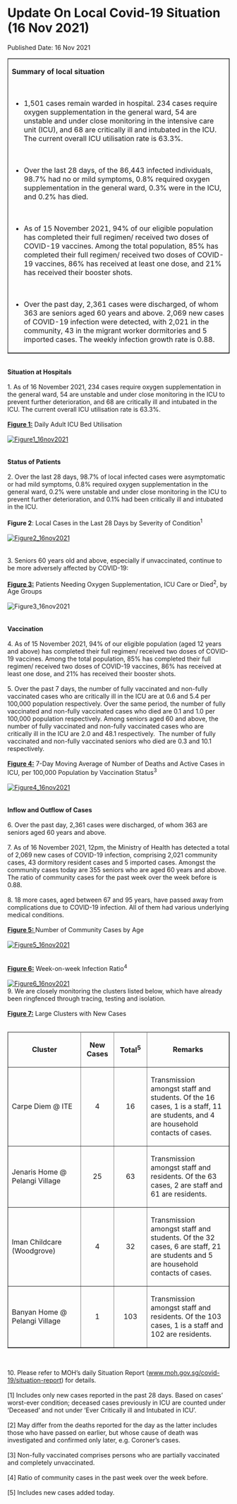 <html>
    <meta http-equiv="Content-Type" content="text/html; charset=utf-8"/>
    <meta charset="utf-8"/>
    <title>Update On Local Covid-19 Situation (16 Nov 2021)</title>
    <body><h1>Update On Local Covid-19 Situation (16 Nov 2021)</h1>
    <p>Published Date: 16 Nov 2021</p> <table border="1" cellspacing="0" cellpadding="0" width="908"> <tbody><tr> <td width="908" valign="top"> <p><strong>Summary of local situation </strong></p> <p>&nbsp;</p> <ul><li>1,501 cases remain warded in hospital. 234 cases require oxygen supplementation in the general ward, 54 are unstable and under close monitoring in the intensive care unit (ICU), and 68 are critically ill and intubated in the ICU. The current overall ICU utilisation rate is 63.3%. <p>&nbsp;</p></li><li>Over the last 28 days, of the 86,443 infected individuals, 98.7% had no or mild symptoms, 0.8% required oxygen supplementation in the general ward, 0.3% were in the ICU, and 0.2% has died. <p>&nbsp;</p></li><li>As of 15 November 2021, 94% of our eligible population has completed their full regimen/ received two doses of COVID-19 vaccines. Among the total population, 85% has completed their full regimen/ received two doses of COVID-19 vaccines, 86% has received at least one dose, and 21% has received their booster shots. <p>&nbsp;</p></li><li>Over the past day, 2,361 cases were discharged, of whom 363 are seniors aged 60 years and above. 2,069 new cases of COVID-19 infection were detected, with 2,021 in the community, 43 in the migrant worker dormitories and 5 imported cases. The weekly infection growth rate is 0.88. </li></ul> </td> </tr> </tbody></table><br><strong>Situation at Hospitals</strong><br><br>1. As of 16 November 2021, 234 cases require oxygen supplementation in the general ward, 54 are unstable and under close monitoring in the ICU to prevent further deterioration, and 68 are critically ill and intubated in the ICU. The current overall ICU utilisation rate is 63.3%.<br><br><strong><span style="text-decoration: underline;">Figure 1:</span></strong> Daily Adult ICU Bed Utilisation<br><div><br><a href="/images/librariesprovider5/covid-19-chart-(pr)/figure1_16nov2021.png?sfvrsn=5f9394d6_0"><img src="/images/librariesprovider5/covid-19-chart-(pr)/figure1_16nov2021.png?sfvrsn=5f9394d6_0" data-displaymode="Original" alt="Figure1_16nov2021" title="Figure1_16nov2021" data-openoriginalimageonclick="true"></a><br><br><br><strong>Status of Patients</strong><br><br>2. Over the last 28 days, 98.7% of local infected cases were asymptomatic or had mild symptoms, 0.8% required oxygen supplementation in the general ward, 0.2% were unstable and under close monitoring in the ICU to prevent further deterioration, and 0.1% had been critically ill and intubated in the ICU.&nbsp;<br><br><strong>Figure 2</strong>: Local Cases in the Last 28 Days by Severity of Condition<sup>1</sup>&nbsp; &nbsp;<br><div><br></div><a href="/images/librariesprovider5/covid-19-chart-(pr)/figure2_16nov2021.png?sfvrsn=f1e66b58_0"><img src="/images/librariesprovider5/covid-19-chart-(pr)/figure2_16nov2021.png?sfvrsn=f1e66b58_0" data-displaymode="Original" alt="Figure2_16nov2021" title="Figure2_16nov2021" data-openoriginalimageonclick="true"></a><br><br><br>3. Seniors 60 years old and above, especially if unvaccinated, continue to be more adversely affected by COVID-19:&nbsp;<br><br><strong><span style="text-decoration: underline;">Figure 3:</span></strong> Patients Needing Oxygen Supplementation, ICU Care or Died<sup>2</sup>, by Age Groups<br><div><br></div><img src="/images/librariesprovider5/covid-19-chart-(pr)/figure3_16nov2021.png?sfvrsn=24a80271_0" data-displaymode="Original" alt="Figure3_16nov2021" title="Figure3_16nov2021"><br><br><br><strong>Vaccination&nbsp;</strong><br><br>4. As of 15 November 2021, 94% of our eligible population (aged 12 years and above) has completed their full regimen/ received two doses of COVID-19 vaccines. Among the total population, 85% has completed their full regimen/ received two doses of COVID-19 vaccines, 86% has received at least one dose, and 21% has received their booster shots.&nbsp;<br><br>5. Over the past 7 days, the number of fully vaccinated and non-fully vaccinated cases who are critically ill in the ICU are at 0.6 and 5.4 per 100,000 population respectively. Over the same period, the number of fully vaccinated and non-fully vaccinated cases who died are 0.1 and 1.0 per 100,000 population respectively. Among seniors aged 60 and above, the number of fully vaccinated and non-fully vaccinated cases who are critically ill in the ICU are 2.0 and 48.1 respectively.&nbsp; The number of fully vaccinated and non-fully vaccinated seniors who died are 0.3 and 10.1 respectively.&nbsp;<br><br><strong><span style="text-decoration: underline;">Figure 4:</span></strong> 7-Day Moving Average of Number of Deaths and Active Cases in ICU, per 100,000 Population by Vaccination Status<sup>3</sup>&nbsp; &nbsp;&nbsp;<br><br><a href="/images/librariesprovider5/covid-19-chart-(pr)/figure4_16nov2021.png?sfvrsn=3d3823ed_0"><img src="/images/librariesprovider5/covid-19-chart-(pr)/figure4_16nov2021.png?sfvrsn=3d3823ed_0" data-displaymode="Original" alt="Figure4_16nov2021" title="Figure4_16nov2021" data-openoriginalimageonclick="true"></a><br><br><br><div><strong>Inflow and Outflow of Cases</strong><br><br>6. Over the past day, 2,361 cases were discharged, of whom 363 are seniors aged 60 years and above.&nbsp;<br><br>7. As of 16 November 2021, 12pm, the Ministry of Health has detected a total of 2,069 new cases of COVID-19 infection, comprising 2,021 community cases, 43 dormitory resident cases and 5 imported cases. Amongst the community cases today are 355 seniors who are aged 60 years and above. The ratio of community cases for the past week over the week before is 0.88.<br><br>8. 18 more cases, aged between 67 and 95 years, have passed away from complications due to COVID-19 infection. All of them had various underlying medical conditions.&nbsp;<br><br><strong><span style="text-decoration: underline;">Figure 5: </span></strong>Number of Community Cases by Age<br><div><br></div><a href="/images/librariesprovider5/covid-19-chart-(pr)/figure5_16nov2021.png?sfvrsn=6c2b8007_0"><img src="/images/librariesprovider5/covid-19-chart-(pr)/figure5_16nov2021.png?sfvrsn=6c2b8007_0" data-displaymode="Original" alt="Figure5_16nov2021" title="Figure5_16nov2021" data-openoriginalimageonclick="true"></a><br><br><br><strong><span style="text-decoration: underline;">Figure 6:</span></strong> Week-on-week Infection Ratio<sup>4&nbsp;</sup><br></div><br></div><a href="/images/librariesprovider5/covid-19-chart-(pr)/figure6_16nov2021.png?sfvrsn=392d016a_0"><img src="/images/librariesprovider5/covid-19-chart-(pr)/figure6_16nov2021.png?sfvrsn=392d016a_0" data-displaymode="Original" alt="Figure6_16nov2021" title="Figure6_16nov2021" data-openoriginalimageonclick="true"></a><br>9. We are closely monitoring the clusters listed below, which have already been ringfenced through tracing, testing and isolation.<br><br><strong><span style="text-decoration: underline;">Figure 7:</span></strong> Large Clusters with New Cases<br><div><br></div><table border="1" cellspacing="0" cellpadding="0" width="909"> <thead> <tr> <td width="317"> <p align="center"><strong>Cluster</strong></p> </td> <td width="90"> <p align="center"><strong>New Cases</strong></p> </td> <td width="95"> <p align="center"><strong>Total<sup>5</sup></strong></p> </td> <td width="407"> <p align="center"><strong>Remarks</strong></p> </td> </tr> </thead> <tbody><tr> <td width="317"> <p>Carpe Diem @ ITE</p> </td> <td width="90"> <p align="center">4</p> </td> <td width="95"> <p align="center">16</p> </td> <td width="407"> <p>Transmission amongst staff and students. Of the 16 cases, 1 is a staff, 11 are students, and 4 are household contacts of cases.</p> </td> </tr> <tr> <td width="317"> <p>Jenaris Home @ Pelangi Village</p> </td> <td width="90"> <p align="center">25</p> </td> <td width="95"> <p align="center">63</p> </td> <td width="407"> <p>Transmission amongst staff and residents. Of the 63 cases, 2 are staff and 61 are residents.</p> </td> </tr> <tr> <td width="317"> <p>Iman Childcare (Woodgrove)</p> </td> <td width="90"> <p align="center">4</p> </td> <td width="95"> <p align="center">32</p> </td> <td width="407"> <p>Transmission amongst staff and students. Of the 32 cases, 6 are staff, 21 are students and 5 are household contacts of cases.</p> </td> </tr> <tr> <td width="317"> <p>Banyan Home @ Pelangi Village </p> </td> <td width="90"> <p align="center">1</p> </td> <td width="95"> <p align="center">103</p> </td> <td width="407"> <p>Transmission amongst staff and residents. Of the 103 cases, 1 is a staff and 102 are residents.</p> </td> </tr> </tbody></table> <div><br clear="all"> <div id="ftn1"><p>10. Please refer to MOH’s daily Situation Report (<a href="https://covidsitrep.moh.gov.sg/" title="" class="" target="">www.moh.gov.sg/covid-19/situation-report</a>) for details.<br><br>[1]&nbsp;Includes only new cases reported in the past 28 days. Based on cases’ worst-ever condition; deceased cases previously in ICU are counted under ‘Deceased’ and not under ‘Ever Critically ill and Intubated in ICU’.<br><br>[2]&nbsp;May differ from the deaths reported for the day as the latter includes those who have passed on earlier, but whose cause of death was investigated and confirmed only later, e.g. Coroner’s cases.<br><br>[3]&nbsp;Non-fully vaccinated comprises persons who are partially vaccinated and completely unvaccinated.<br><br>[4]&nbsp;Ratio of community cases in the past week over the week before.<br><br>[5] Includes new cases added today.</p></div></div></body>
</html>